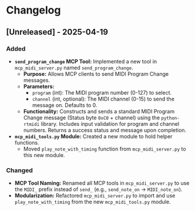 # Changelog

## [Unreleased] - 2025-04-19

### Added

- **`send_program_change` MCP Tool:** Implemented a new tool in `mcp_midi_server.py` named `send_program_change`.
  - **Purpose:** Allows MCP clients to send MIDI Program Change messages.
  - **Parameters:**
    - `program` (int): The MIDI program number (0-127) to select.
    - `channel` (int, optional): The MIDI channel (0-15) to send the message on. Defaults to 0.
  - **Functionality:** Constructs and sends a standard MIDI Program Change message (Status byte `0xC0` + channel) using the `python-rtmidi` library. Includes input validation for program and channel numbers. Returns a success status and message upon completion.
- **`mcp_midi_tools.py` Module:** Created a new module to hold helper functions.
  - Moved `play_note_with_timing` function from `mcp_midi_server.py` to this new module.

### Changed

- **MCP Tool Naming:** Renamed all MCP tools in `mcp_midi_server.py` to use the `MIDI_` prefix instead of `send_` (e.g., `send_note_on` -> `MIDI_note_on`).
- **Modularization:** Refactored `mcp_midi_server.py` to import and use `play_note_with_timing` from the new `mcp_midi_tools.py` module.

